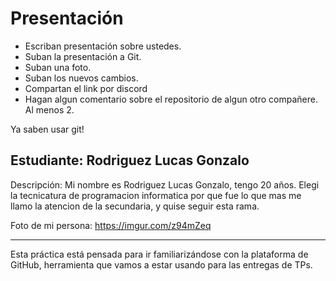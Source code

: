 # Presentación

- Escriban presentación sobre ustedes.
- Suban la presentación a Git.
- Suban una foto.
- Suban los nuevos cambios.
- Compartan el link por discord
- Hagan algun comentario sobre el repositorio de algun otro compañere. Al menos 2.

Ya saben usar git!


## Estudiante: Rodriguez Lucas Gonzalo

Descripción:  Mi nombre es Rodriguez Lucas Gonzalo, tengo 20 años. Elegi la tecnicatura de programacion informatica por que fue lo que mas me llamo la atencion de la secundaria, y quise seguir esta rama. 

Foto de mi persona:
https://imgur.com/z94mZeq



------

Esta práctica está pensada para ir familiarizándose con la plataforma de GitHub, herramienta que vamos a estar usando para las entregas de TPs.

